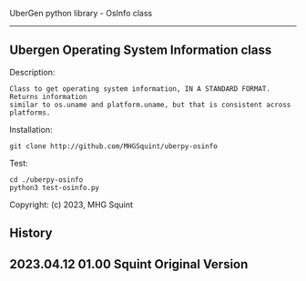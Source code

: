 UberGen python library - OsInfo class

------------------------------------------------------------------------------------------------
Ubergen Operating System Information class
------------------------------------------------------------------------------------------------
Description:

    Class to get operating system information, IN A STANDARD FORMAT.  Returns information
    similar to os.uname and platform.uname, but that is consistent across platforms.
	
Installation:
    
    git clone http://github.com/MHGSquint/uberpy-osinfo
	
Test:

    cd ./uberpy-osinfo
    python3 test-osinfo.py

Copyright: (c) 2023, MHG Squint

History
------------------------------------------------------------------------------------------------
2023.04.12 01.00 Squint         Original Version
------------------------------------------------------------------------------------------------
